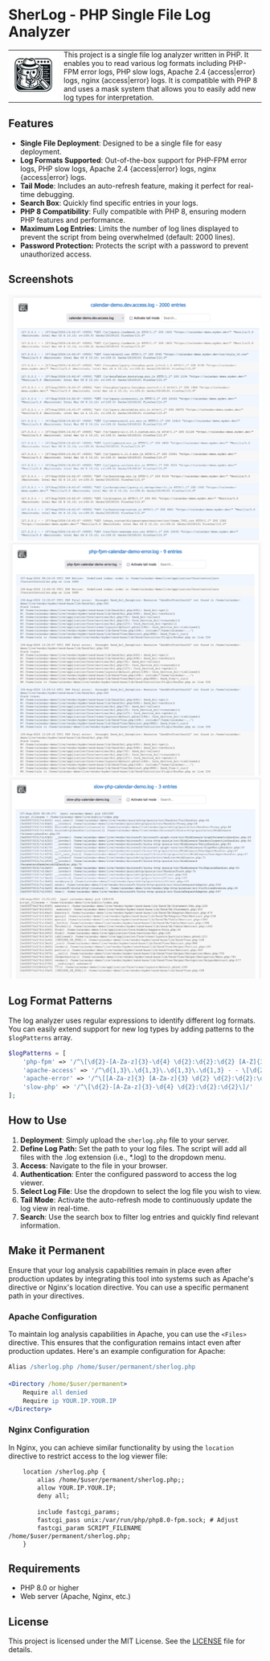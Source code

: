 # SherLog - PHP Single File Log Analyzer

<table style="border-collapse: collapse; border: none;">
  <tr style="border: none;">
    <td style="border: none; vertical-align: top; padding: 0;">
      <img src="assets/SherLog.png" alt="SherLog Logo" style="width: auto; height: auto; max-width: 100px; max-height: 100px; margin-right: 10px;">
    </td>
    <td style="border: none; vertical-align: top; padding: 0;">
      This project is a single file log analyzer written in PHP. It enables you to read various log formats including PHP-FPM error logs, PHP slow logs, Apache 2.4 {access|error} logs, nginx {access|error} logs. It is compatible with PHP 8 and uses a mask system that allows you to easily add new log types for interpretation.
    </td>
  </tr>
</table>


## Features

- **Single File Deployment**: Designed to be a single file for easy deployment. 
- **Log Formats Supported**: Out-of-the-box support for PHP-FPM error logs, PHP slow logs, Apache 2.4 {access|error} logs, nginx {access|error} logs.
- **Tail Mode**: Includes an auto-refresh feature, making it perfect for real-time debugging.
- **Search Box**: Quickly find specific entries in your logs.
- **PHP 8 Compatibility**: Fully compatible with PHP 8, ensuring modern PHP features and performance.
- **Maximum Log Entries**: Limits the number of log lines displayed to prevent the script from being overwhelmed (default: 2000 lines).
- **Password Protection:** Protects the script with a password to prevent unauthorized access.

## Screenshots

![access](assets/screenshots/1.png)
![phpfpm](assets/screenshots/2.png)
![slow](assets/screenshots/3.png)

## Log Format Patterns

The log analyzer uses regular expressions to identify different log formats. You can easily extend support for new log types by adding patterns to the `$logPatterns` array.

```php
$logPatterns = [
    'php-fpm' => '/^\[\d{2}-[A-Za-z]{3}-\d{4} \d{2}:\d{2}:\d{2} [A-Z]{3}\]/',
    'apache-access' => '/^\d{1,3}\.\d{1,3}\.\d{1,3}\.\d{1,3} - - \[\d{2}\/[A-Za-z]{3}\/\d{4}:\d{2}:\d{2}:\d{2} \+\d{4}\]/',
    'apache-error' => '/^\[[A-Za-z]{3} [A-Za-z]{3} \d{2} \d{2}:\d{2}:\d{2}\.\d{6} \d{4}\] \[[a-z]+:[a-z]+\]/',
    'slow-php' => '/^\[\d{2}-[A-Za-z]{3}-\d{4} \d{2}:\d{2}:\d{2}\]/'
];
```

## How to Use

1. **Deployment**: Simply upload the `sherlog.php` file to your server.
2. **Define Log Path:** Set the path to your log files. The script will add all files with the .log extension (i.e., \*.log) to the dropdown menu.
3. **Access**: Navigate to the file in your browser.
4. **Authentication**: Enter the configured password to access the log viewer.
5. **Select Log File**: Use the dropdown to select the log file you wish to view.
6. **Tail Mode**: Activate the auto-refresh mode to continuously update the log view in real-time.
7. **Search**: Use the search box to filter log entries and quickly find relevant information.

## Make it Permanent

Ensure that your log analysis capabilities remain in place even after production updates by integrating this tool into systems such as Apache's <Files> directive or Nginx's location directive. You can use a specific permanent path in your directives.

### Apache Configuration

To maintain log analysis capabilities in Apache, you can use the `<Files>` directive. This ensures that the configuration remains intact even after production updates. Here's an example configuration for Apache:

```apache
Alias /sherlog.php /home/$user/permanent/sherlog.php

<Directory /home/$user/permanent>
    Require all denied
    Require ip YOUR.IP.YOUR.IP
</Directory>
```

### Nginx Configuration

In Nginx, you can achieve similar functionality by using the `location` directive to restrict access to the log viewer file:

```nginx
    location /sherlog.php {
        alias /home/$user/permanent/sherlog.php;;
        allow YOUR.IP.YOUR.IP; 
        deny all;

        include fastcgi_params;
        fastcgi_pass unix:/var/run/php/php8.0-fpm.sock; # Adjust
        fastcgi_param SCRIPT_FILENAME /home/$user/permanent/sherlog.php;
    }
```

## Requirements

- PHP 8.0 or higher
- Web server (Apache, Nginx, etc.)

## License

This project is licensed under the MIT License. See the [LICENSE](LICENSE) file for details.

